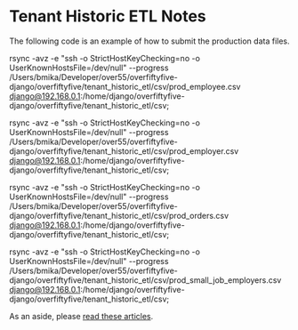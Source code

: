 # Tenant Historic ETL Notes
The following code is an example of how to submit the production data files.

rsync -avz -e "ssh -o StrictHostKeyChecking=no -o UserKnownHostsFile=/dev/null" --progress /Users/bmika/Developer/over55/overfiftyfive-django/overfiftyfive/tenant_historic_etl/csv/prod_employee.csv django@192.168.0.1:/home/django/overfiftyfive-django/overfiftyfive/tenant_historic_etl/csv;

rsync -avz -e "ssh -o StrictHostKeyChecking=no -o UserKnownHostsFile=/dev/null" --progress /Users/bmika/Developer/over55/overfiftyfive-django/overfiftyfive/tenant_historic_etl/csv/prod_employer.csv django@192.168.0.1:/home/django/overfiftyfive-django/overfiftyfive/tenant_historic_etl/csv;

rsync -avz -e "ssh -o StrictHostKeyChecking=no -o UserKnownHostsFile=/dev/null" --progress /Users/bmika/Developer/over55/overfiftyfive-django/overfiftyfive/tenant_historic_etl/csv/prod_orders.csv django@192.168.0.1:/home/django/overfiftyfive-django/overfiftyfive/tenant_historic_etl/csv;

rsync -avz -e "ssh -o StrictHostKeyChecking=no -o UserKnownHostsFile=/dev/null" --progress /Users/bmika/Developer/over55/overfiftyfive-django/overfiftyfive/tenant_historic_etl/csv/prod_small_job_employers.csv django@192.168.0.1:/home/django/overfiftyfive-django/overfiftyfive/tenant_historic_etl/csv;

As an aside, please [read these articles](https://www.digitalocean.com/community/tutorials/how-to-copy-files-with-rsync-over-ssh).
